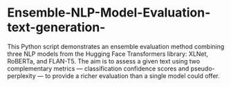 # Ensemble-NLP-Model-Evaluation-text-generation-
This Python script demonstrates an ensemble evaluation method combining three NLP models from the Hugging Face Transformers library: XLNet, RoBERTa, and FLAN-T5. The aim is to assess a given text using two complementary metrics — classification confidence scores and pseudo-perplexity — to provide a richer evaluation than a single model could offer.
